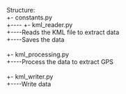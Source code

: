 Structure:\
+- constants.py \
+---- 
+- kml_reader.py \
+----Reads the KML file to extract data \
+----Saves the data \
\
+- kml_processing.py \
+----Process the data to extract GPS \
\
+- kml_writer.py \
+----Write data 